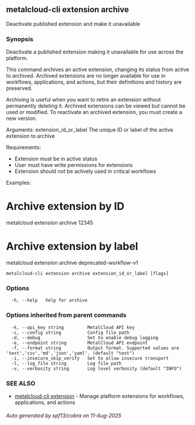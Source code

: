 ## metalcloud-cli extension archive

Deactivate published extension and make it unavailable

### Synopsis

Deactivate a published extension making it unavailable for use across the platform.

This command archives an active extension, changing its status from active to archived.
Archived extensions are no longer available for use in workflows, applications, and
actions, but their definitions and history are preserved.

Archiving is useful when you want to retire an extension without permanently deleting
it. Archived extensions can be viewed but cannot be used or modified. To reactivate
an archived extension, you must create a new version.

Arguments:
  extension_id_or_label    The unique ID or label of the active extension to archive

Requirements:
- Extension must be in active status
- User must have write permissions for extensions
- Extension should not be actively used in critical workflows

Examples:
  # Archive extension by ID
  metalcloud extension archive 12345
  
  # Archive extension by label
  metalcloud extension archive deprecated-workflow-v1

```
metalcloud-cli extension archive extension_id_or_label [flags]
```

### Options

```
  -h, --help   help for archive
```

### Options inherited from parent commands

```
  -k, --api_key string         MetalCloud API key
  -c, --config string          Config file path
  -d, --debug                  Set to enable debug logging
  -e, --endpoint string        MetalCloud API endpoint
  -f, --format string          Output format. Supported values are 'text','csv','md','json','yaml'. (default "text")
  -i, --insecure_skip_verify   Set to allow insecure transport
  -l, --log_file string        Log file path
  -v, --verbosity string       Log level verbosity (default "INFO")
```

### SEE ALSO

* [metalcloud-cli extension](metalcloud-cli_extension.md)	 - Manage platform extensions for workflows, applications, and actions

###### Auto generated by spf13/cobra on 11-Aug-2025
